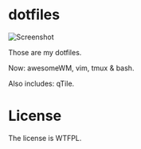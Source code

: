 # dotfiles

![Screenshot](./images/sshot.jpg)

Those are my dotfiles.

Now: awesomeWM, vim, tmux & bash.

Also includes: qTile.

# License

The license is WTFPL.

